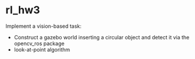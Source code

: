 # rl_hw3

Implement a vision-based task:
- Construct a gazebo world inserting a circular object and detect it via the opencv_ros package
- look-at-point algorithm
